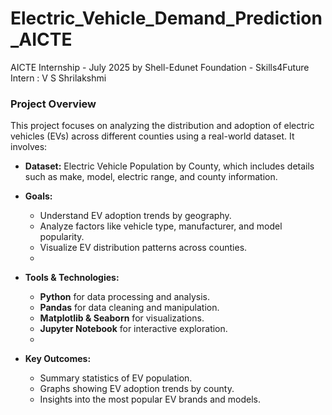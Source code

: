 # Electric_Vehicle_Demand_Prediction_AICTE
AICTE Internship - July 2025 by Shell-Edunet Foundation - Skills4Future Intern : V S Shrilakshmi

### **Project Overview**

This project focuses on analyzing the distribution and adoption of electric vehicles (EVs) across different counties using a real-world dataset. It involves:

* **Dataset:** Electric Vehicle Population by County, which includes details such as make, model, electric range, and county information.
  
* **Goals:**
  * Understand EV adoption trends by geography.
  * Analyze factors like vehicle type, manufacturer, and model popularity.
  * Visualize EV distribution patterns across counties.
  * 
* **Tools & Technologies:**
  * **Python** for data processing and analysis.
  * **Pandas** for data cleaning and manipulation.
  * **Matplotlib & Seaborn** for visualizations.
  * **Jupyter Notebook** for interactive exploration.
  * 
* **Key Outcomes:**
  * Summary statistics of EV population.
  * Graphs showing EV adoption trends by county.
  * Insights into the most popular EV brands and models.


